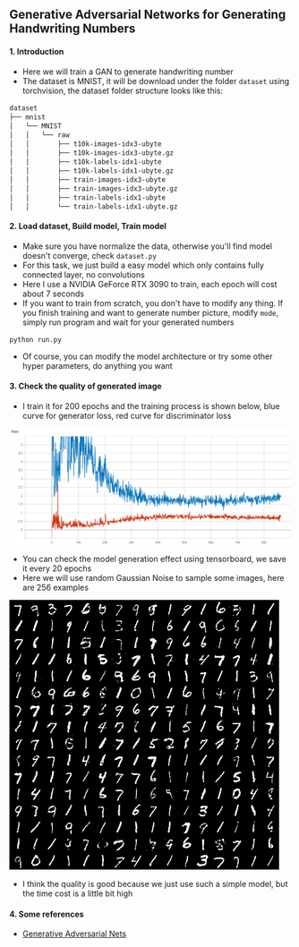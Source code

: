 ## Generative Adversarial Networks for Generating Handwriting Numbers

#### 1. Introduction
- Here we will train a GAN to generate handwriting number 
- The dataset is MNIST, it will be download under the folder `dataset` using torchvision, the dataset folder structure looks like this:
```text
dataset
├── mnist
│   └── MNIST
│   │   └── raw
│   │       ├── t10k-images-idx3-ubyte
│   │       ├── t10k-images-idx3-ubyte.gz
│   │       ├── t10k-labels-idx1-ubyte
│   │       ├── t10k-labels-idx1-ubyte.gz
│   │       ├── train-images-idx3-ubyte
│   │       ├── train-images-idx3-ubyte.gz
│   │       ├── train-labels-idx1-ubyte
│   │       └── train-labels-idx1-ubyte.gz
```

#### 2. Load dataset, Build model, Train model
- Make sure you have normalize the data, otherwise you'll find model doesn't converge, check `dataset.py`
- For this task, we just build a easy model which only contains fully connected layer, no convolutions
- Here I use a NVIDIA GeForce RTX 3090 to train, each epoch will cost about 7 seconds
- If you want to train from scratch, you don't have to modify any thing. If you finish training and want to generate number picture, modify `mode`, simply run program and wait for your generated numbers
```shell
python run.py
```
- Of course, you can modify the model architecture or try some other hyper parameters, do anything you want 

#### 3. Check the quality of generated image
- I train it for 200 epochs and the training process is shown below, blue curve for generator loss, red curve for discriminator loss

![training process](train_process.png)

- You can check the model generation effect using tensorboard, we save it every 20 epochs
- Here we will use random Gaussian Noise to sample some images, here are 256 examples

![sample numbers](gen/sample.png)

- I think the quality is good because we just use such a simple model, but the time cost is a little bit high

#### 4. Some references
- [Generative Adversarial Nets](https://arxiv.org/pdf/1406.2661.pdf)